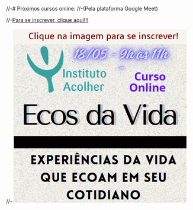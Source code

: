 //-# Próximos cursos online:
//-(Pela plataforma Google Meet)

//-[Para se inscrever, clique aqui!!!](https://forms.gle/657otZKb2hUVURgeA)

//-![](/img/capa-2024-05-18.png)
